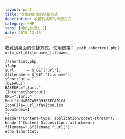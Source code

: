 ```yaml
---
layout: post
title: 收藏到桌面的快捷方式
description: 收藏到桌面的快捷方式
category: PHP
tags: [php,快捷方式]
date: 2015-12-15
---
```


收藏到桌面的快捷方式，使用链接：`_path_/shortcut.php?url=_url_&filename=_filename_`

    //shortcut.php
    <?php
    $url      = $_GET['url'];
    $filename = $_GET['filename'];
    $ShortCut = "
    [DEFAULT]
    BASEURL=".$url."
    [InternetShortcut]
    URL=".$url."
    Modified=B07A55D9386FCA01CA
    IconFile=_url_/favicon.ico
    IconIndex=1
    ";
    Header("Content-type: application/octet-stream");
    header("Content-Disposition: attachment; filename=".$filename.".url;");
    echo $ShortCut; 

